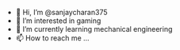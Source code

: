 - 👋 Hi, I’m @sanjaycharan375
- 👀 I’m interested in gaming
- 🌱 I’m currently learning mechanical engineering
- 📫 How to reach me ...

<!---
sanjaycharan375/sanjaycharan375 is a ✨ special ✨ repository because its `README.md` (this file) appears on your GitHub profile.
You can click the Preview link to take a look at your changes.
--->

